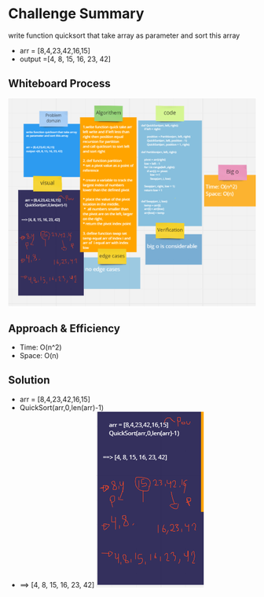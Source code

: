 # Challenge Summary

write function quicksort that take array as parameter and sort this array


* arr = [8,4,23,42,16,15]
* output =[4, 8, 15, 16, 23, 42]
## Whiteboard Process
![img](code28.png)

## Approach & Efficiency
* Time: O(n^2)
* Space: O(n)

## Solution

* arr = [8,4,23,42,16,15]
* QuickSort(arr,0,len(arr)-1)
* ==> [4, 8, 15, 16, 23, 42]
![img](cc.png)

